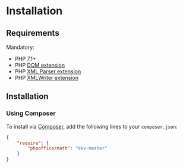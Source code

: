 # Installation

## Requirements

Mandatory:

-  PHP 7.1+
-  PHP [DOM extension](http://php.net/manual/en/book.dom.php)
-  PHP [XML Parser extension](http://www.php.net/manual/en/xml.installation.php)
-  PHP [XMLWriter extension](http://php.net/manual/en/book.xmlwriter.php)


## Installation

### Using Composer

To install via [Composer](http://getcomposer.org), add the following lines to your `composer.json`:

``` json
{
    "require": {
        "phpoffice/math": "dev-master"
    }
}
```
